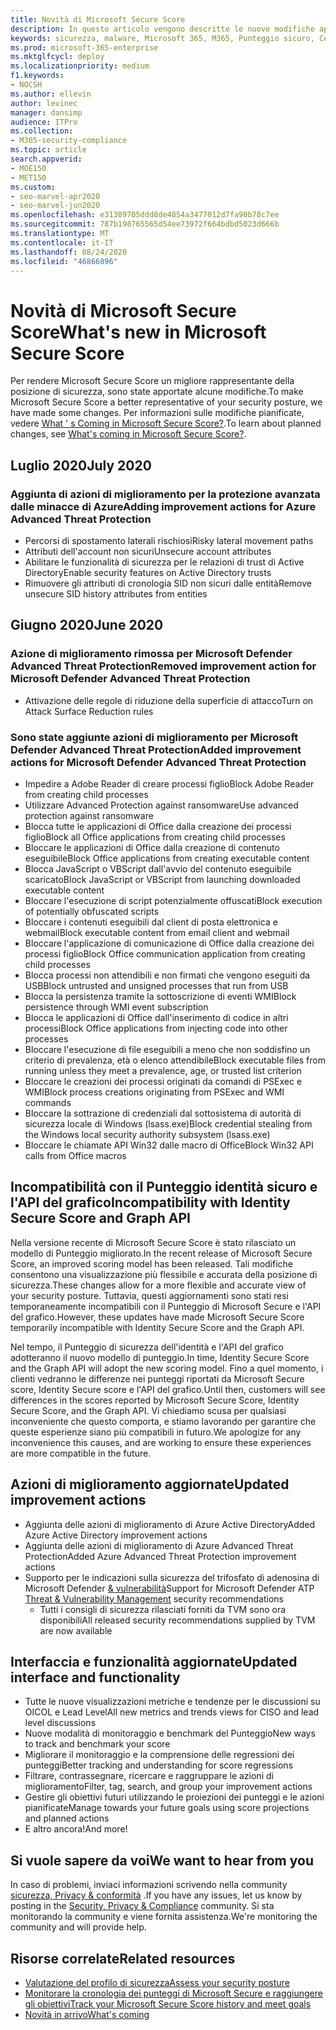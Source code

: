 ```yaml
---
title: Novità di Microsoft Secure Score
description: In questo articolo vengono descritte le nuove modifiche apportate a Microsoft Secure score nel centro sicurezza Microsoft 365.
keywords: sicurezza, malware, Microsoft 365, M365, Punteggio sicuro, Centro sicurezza, azioni di miglioramento
ms.prod: microsoft-365-enterprise
ms.mktglfcycl: deploy
ms.localizationpriority: medium
f1.keywords:
- NOCSH
ms.author: ellevin
author: levinec
manager: dansimp
audience: ITPro
ms.collection:
- M365-security-compliance
ms.topic: article
search.appverid:
- MOE150
- MET150
ms.custom:
- seo-marvel-apr2020
- seo-marvel-jun2020
ms.openlocfilehash: e31389705ddd8de4854a3477012d7fa90b78c7ee
ms.sourcegitcommit: 787b198765565d54ee73972f664bdbd5023d666b
ms.translationtype: MT
ms.contentlocale: it-IT
ms.lasthandoff: 08/24/2020
ms.locfileid: "46866896"
---
```

# <a name="whats-new-in-microsoft-secure-score"></a><span data-ttu-id="b1bec-104">Novità di Microsoft Secure Score</span><span class="sxs-lookup"><span data-stu-id="b1bec-104">What's new in Microsoft Secure Score</span></span>

<span data-ttu-id="b1bec-105">Per rendere Microsoft Secure Score un migliore rappresentante della posizione di sicurezza, sono state apportate alcune modifiche.</span><span class="sxs-lookup"><span data-stu-id="b1bec-105">To make Microsoft Secure Score a better representative of your security posture, we have made some changes.</span></span> <span data-ttu-id="b1bec-106">Per informazioni sulle modifiche pianificate, vedere [What ' s Coming in Microsoft Secure Score?](microsoft-secure-score-whats-coming.md).</span><span class="sxs-lookup"><span data-stu-id="b1bec-106">To learn about planned changes, see [What's coming in Microsoft Secure Score?](microsoft-secure-score-whats-coming.md).</span></span>

## <a name="july-2020"></a><span data-ttu-id="b1bec-107">Luglio 2020</span><span class="sxs-lookup"><span data-stu-id="b1bec-107">July 2020</span></span>

### <a name="adding-improvement-actions-for-azure-advanced-threat-protection"></a><span data-ttu-id="b1bec-108">Aggiunta di azioni di miglioramento per la protezione avanzata dalle minacce di Azure</span><span class="sxs-lookup"><span data-stu-id="b1bec-108">Adding improvement actions for Azure Advanced Threat Protection</span></span>

- <span data-ttu-id="b1bec-109">Percorsi di spostamento laterali rischiosi</span><span class="sxs-lookup"><span data-stu-id="b1bec-109">Risky lateral movement paths</span></span>
- <span data-ttu-id="b1bec-110">Attributi dell'account non sicuri</span><span class="sxs-lookup"><span data-stu-id="b1bec-110">Unsecure account attributes</span></span>
- <span data-ttu-id="b1bec-111">Abilitare le funzionalità di sicurezza per le relazioni di trust di Active Directory</span><span class="sxs-lookup"><span data-stu-id="b1bec-111">Enable security features on Active Directory trusts</span></span>
- <span data-ttu-id="b1bec-112">Rimuovere gli attributi di cronologia SID non sicuri dalle entità</span><span class="sxs-lookup"><span data-stu-id="b1bec-112">Remove unsecure SID history attributes from entities</span></span>

## <a name="june-2020"></a><span data-ttu-id="b1bec-113">Giugno 2020</span><span class="sxs-lookup"><span data-stu-id="b1bec-113">June 2020</span></span>

### <a name="removed-improvement-action-for-microsoft-defender-advanced-threat-protection"></a><span data-ttu-id="b1bec-114">Azione di miglioramento rimossa per Microsoft Defender Advanced Threat Protection</span><span class="sxs-lookup"><span data-stu-id="b1bec-114">Removed improvement action for Microsoft Defender Advanced Threat Protection</span></span>

* <span data-ttu-id="b1bec-115">Attivazione delle regole di riduzione della superficie di attacco</span><span class="sxs-lookup"><span data-stu-id="b1bec-115">Turn on Attack Surface Reduction rules</span></span>

### <a name="added-improvement-actions-for-microsoft-defender-advanced-threat-protection"></a><span data-ttu-id="b1bec-116">Sono state aggiunte azioni di miglioramento per Microsoft Defender Advanced Threat Protection</span><span class="sxs-lookup"><span data-stu-id="b1bec-116">Added improvement actions for Microsoft Defender Advanced Threat Protection</span></span>

* <span data-ttu-id="b1bec-117">Impedire a Adobe Reader di creare processi figlio</span><span class="sxs-lookup"><span data-stu-id="b1bec-117">Block Adobe Reader from creating child processes</span></span>
* <span data-ttu-id="b1bec-118">Utilizzare Advanced Protection against ransomware</span><span class="sxs-lookup"><span data-stu-id="b1bec-118">Use advanced protection against ransomware</span></span>
* <span data-ttu-id="b1bec-119">Blocca tutte le applicazioni di Office dalla creazione dei processi figlio</span><span class="sxs-lookup"><span data-stu-id="b1bec-119">Block all Office applications from creating child processes</span></span>
* <span data-ttu-id="b1bec-120">Bloccare le applicazioni di Office dalla creazione di contenuto eseguibile</span><span class="sxs-lookup"><span data-stu-id="b1bec-120">Block Office applications from creating executable content</span></span>
* <span data-ttu-id="b1bec-121">Blocca JavaScript o VBScript dall'avvio del contenuto eseguibile scaricato</span><span class="sxs-lookup"><span data-stu-id="b1bec-121">Block JavaScript or VBScript from launching downloaded executable content</span></span>
* <span data-ttu-id="b1bec-122">Bloccare l'esecuzione di script potenzialmente offuscati</span><span class="sxs-lookup"><span data-stu-id="b1bec-122">Block execution of potentially obfuscated scripts</span></span>
* <span data-ttu-id="b1bec-123">Bloccare i contenuti eseguibili dal client di posta elettronica e webmail</span><span class="sxs-lookup"><span data-stu-id="b1bec-123">Block executable content from email client and webmail</span></span>
* <span data-ttu-id="b1bec-124">Bloccare l'applicazione di comunicazione di Office dalla creazione dei processi figlio</span><span class="sxs-lookup"><span data-stu-id="b1bec-124">Block Office communication application from creating child processes</span></span>
* <span data-ttu-id="b1bec-125">Blocca processi non attendibili e non firmati che vengono eseguiti da USB</span><span class="sxs-lookup"><span data-stu-id="b1bec-125">Block untrusted and unsigned processes that run from USB</span></span>
* <span data-ttu-id="b1bec-126">Blocca la persistenza tramite la sottoscrizione di eventi WMI</span><span class="sxs-lookup"><span data-stu-id="b1bec-126">Block persistence through WMI event subscription</span></span>
* <span data-ttu-id="b1bec-127">Blocca le applicazioni di Office dall'inserimento di codice in altri processi</span><span class="sxs-lookup"><span data-stu-id="b1bec-127">Block Office applications from injecting code into other processes</span></span>
* <span data-ttu-id="b1bec-128">Bloccare l'esecuzione di file eseguibili a meno che non soddisfino un criterio di prevalenza, età o elenco attendibile</span><span class="sxs-lookup"><span data-stu-id="b1bec-128">Block executable files from running unless they meet a prevalence, age, or trusted list criterion</span></span>
* <span data-ttu-id="b1bec-129">Bloccare le creazioni dei processi originati da comandi di PSExec e WMI</span><span class="sxs-lookup"><span data-stu-id="b1bec-129">Block process creations originating from PSExec and WMI commands</span></span>
* <span data-ttu-id="b1bec-130">Bloccare la sottrazione di credenziali dal sottosistema di autorità di sicurezza locale di Windows (lsass.exe)</span><span class="sxs-lookup"><span data-stu-id="b1bec-130">Block credential stealing from the Windows local security authority subsystem (lsass.exe)</span></span>
* <span data-ttu-id="b1bec-131">Bloccare le chiamate API Win32 dalle macro di Office</span><span class="sxs-lookup"><span data-stu-id="b1bec-131">Block Win32 API calls from Office macros</span></span>

## <a name="incompatibility-with-identity-secure-score-and-graph-api"></a><span data-ttu-id="b1bec-132">Incompatibilità con il Punteggio identità sicuro e l'API del grafico</span><span class="sxs-lookup"><span data-stu-id="b1bec-132">Incompatibility with Identity Secure Score and Graph API</span></span>

<span data-ttu-id="b1bec-133">Nella versione recente di Microsoft Secure Score è stato rilasciato un modello di Punteggio migliorato.</span><span class="sxs-lookup"><span data-stu-id="b1bec-133">In the recent release of Microsoft Secure Score, an improved scoring model has been released.</span></span> <span data-ttu-id="b1bec-134">Tali modifiche consentono una visualizzazione più flessibile e accurata della posizione di sicurezza.</span><span class="sxs-lookup"><span data-stu-id="b1bec-134">These changes allow for a more flexible and accurate view of your security posture.</span></span> <span data-ttu-id="b1bec-135">Tuttavia, questi aggiornamenti sono stati resi temporaneamente incompatibili con il Punteggio di Microsoft Secure e l'API del grafico.</span><span class="sxs-lookup"><span data-stu-id="b1bec-135">However, these updates have made Microsoft Secure Score temporarily incompatible with Identity Secure Score and the Graph API.</span></span>

<span data-ttu-id="b1bec-136">Nel tempo, il Punteggio di sicurezza dell'identità e l'API del grafico adotteranno il nuovo modello di punteggio.</span><span class="sxs-lookup"><span data-stu-id="b1bec-136">In time, Identity Secure Score and the Graph API will adopt the new scoring model.</span></span> <span data-ttu-id="b1bec-137">Fino a quel momento, i clienti vedranno le differenze nei punteggi riportati da Microsoft Secure score, Identity Secure score e l'API del grafico.</span><span class="sxs-lookup"><span data-stu-id="b1bec-137">Until then, customers will see differences in the scores reported by Microsoft Secure Score, Identity Secure Score, and the Graph API.</span></span> <span data-ttu-id="b1bec-138">Vi chiediamo scusa per qualsiasi inconveniente che questo comporta, e stiamo lavorando per garantire che queste esperienze siano più compatibili in futuro.</span><span class="sxs-lookup"><span data-stu-id="b1bec-138">We apologize for any inconvenience this causes, and are working to ensure these experiences are more compatible in the future.</span></span>

## <a name="updated-improvement-actions"></a><span data-ttu-id="b1bec-139">Azioni di miglioramento aggiornate</span><span class="sxs-lookup"><span data-stu-id="b1bec-139">Updated improvement actions</span></span>

- <span data-ttu-id="b1bec-140">Aggiunta delle azioni di miglioramento di Azure Active Directory</span><span class="sxs-lookup"><span data-stu-id="b1bec-140">Added Azure Active Directory improvement actions</span></span>
- <span data-ttu-id="b1bec-141">Aggiunta delle azioni di miglioramento di Azure Advanced Threat Protection</span><span class="sxs-lookup"><span data-stu-id="b1bec-141">Added Azure Advanced Threat Protection improvement actions</span></span>
- <span data-ttu-id="b1bec-142">Supporto per le indicazioni sulla sicurezza del trifosfato di adenosina di Microsoft Defender [& vulnerabilità](https://docs.microsoft.com/windows/security/threat-protection/microsoft-defender-atp/next-gen-threat-and-vuln-mgt)</span><span class="sxs-lookup"><span data-stu-id="b1bec-142">Support for Microsoft Defender ATP [Threat & Vulnerability Management](https://docs.microsoft.com/windows/security/threat-protection/microsoft-defender-atp/next-gen-threat-and-vuln-mgt) security recommendations</span></span>
    - <span data-ttu-id="b1bec-143">Tutti i consigli di sicurezza rilasciati forniti da TVM sono ora disponibili</span><span class="sxs-lookup"><span data-stu-id="b1bec-143">All released security recommendations supplied by TVM are now available</span></span>

## <a name="updated-interface-and-functionality"></a><span data-ttu-id="b1bec-144">Interfaccia e funzionalità aggiornate</span><span class="sxs-lookup"><span data-stu-id="b1bec-144">Updated interface and functionality</span></span>

* <span data-ttu-id="b1bec-145">Tutte le nuove visualizzazioni metriche e tendenze per le discussioni su OICOL e Lead Level</span><span class="sxs-lookup"><span data-stu-id="b1bec-145">All new metrics and trends views for CISO and lead level discussions</span></span>
* <span data-ttu-id="b1bec-146">Nuove modalità di monitoraggio e benchmark del Punteggio</span><span class="sxs-lookup"><span data-stu-id="b1bec-146">New ways to track and benchmark your score</span></span>
* <span data-ttu-id="b1bec-147">Migliorare il monitoraggio e la comprensione delle regressioni dei punteggi</span><span class="sxs-lookup"><span data-stu-id="b1bec-147">Better tracking and understanding for score regressions</span></span>
* <span data-ttu-id="b1bec-148">Filtrare, contrassegnare, ricercare e raggruppare le azioni di miglioramento</span><span class="sxs-lookup"><span data-stu-id="b1bec-148">Filter, tag, search, and group your improvement actions</span></span>
* <span data-ttu-id="b1bec-149">Gestire gli obiettivi futuri utilizzando le proiezioni dei punteggi e le azioni pianificate</span><span class="sxs-lookup"><span data-stu-id="b1bec-149">Manage towards your future goals using score projections and planned actions</span></span>
* <span data-ttu-id="b1bec-150">E altro ancora!</span><span class="sxs-lookup"><span data-stu-id="b1bec-150">And more!</span></span>

## <a name="we-want-to-hear-from-you"></a><span data-ttu-id="b1bec-151">Si vuole sapere da voi</span><span class="sxs-lookup"><span data-stu-id="b1bec-151">We want to hear from you</span></span>

<span data-ttu-id="b1bec-152">In caso di problemi, inviaci informazioni scrivendo nella community [sicurezza, Privacy & conformità](https://techcommunity.microsoft.com/t5/Security-Privacy-Compliance/bd-p/security_privacy) .</span><span class="sxs-lookup"><span data-stu-id="b1bec-152">If you have any issues, let us know by posting in the [Security, Privacy & Compliance](https://techcommunity.microsoft.com/t5/Security-Privacy-Compliance/bd-p/security_privacy) community.</span></span> <span data-ttu-id="b1bec-153">Si sta monitorando la community e viene fornita assistenza.</span><span class="sxs-lookup"><span data-stu-id="b1bec-153">We're monitoring the community and will provide help.</span></span>

## <a name="related-resources"></a><span data-ttu-id="b1bec-154">Risorse correlate</span><span class="sxs-lookup"><span data-stu-id="b1bec-154">Related resources</span></span>

- [<span data-ttu-id="b1bec-155">Valutazione del profilo di sicurezza</span><span class="sxs-lookup"><span data-stu-id="b1bec-155">Assess your security posture</span></span>](microsoft-secure-score-improvement-actions.md)
- [<span data-ttu-id="b1bec-156">Monitorare la cronologia dei punteggi di Microsoft Secure e raggiungere gli obiettivi</span><span class="sxs-lookup"><span data-stu-id="b1bec-156">Track your Microsoft Secure Score history and meet goals</span></span>](microsoft-secure-score-history-metrics-trends.md)
- [<span data-ttu-id="b1bec-157">Novità in arrivo</span><span class="sxs-lookup"><span data-stu-id="b1bec-157">What's coming</span></span>](microsoft-secure-score-whats-coming.md)
